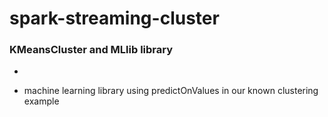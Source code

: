 # spark-streaming-cluster

### KMeansCluster and MLlib library 
-
* machine learning library using predictOnValues in our known clustering example
